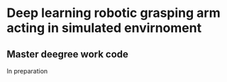 # Deep learning robotic grasping arm acting in simulated envirnoment 
## Master deegree work code

In preparation
